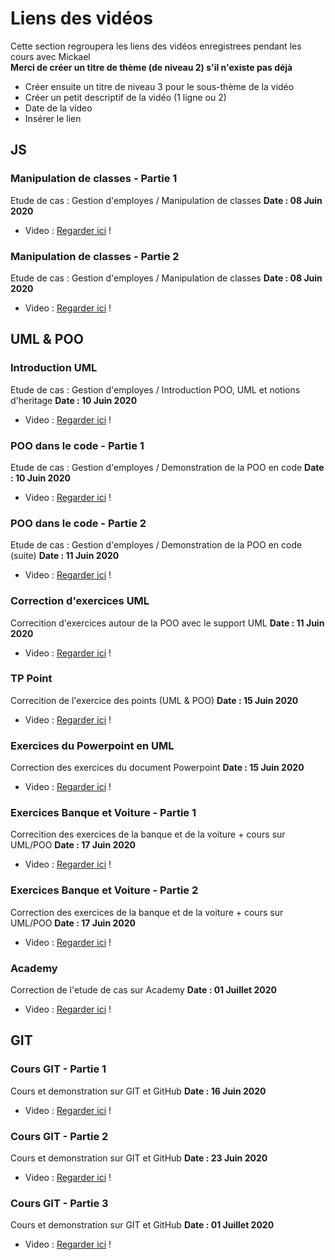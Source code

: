 # Liens des vidéos
Cette section regroupera les liens des vidéos enregistrees pendant les cours avec Mickael  
**Merci de créer un titre de thème (de niveau 2) s'il n'existe pas déjà**
* Créer ensuite un titre de niveau 3 pour le sous-thème de la vidéo
* Créer un petit descriptif de la vidéo (1 ligne ou 2)
* Date de la video
* Insérer le lien


## JS
### Manipulation de classes - Partie 1
Etude de cas : Gestion d'employes / Manipulation de classes 
**Date : 08 Juin 2020**
* Video : [Regarder ici][js-00] !

[js-00]: http://portfolio.schoenmaeker.com/work/Mickael/mp4/2020-06-08_10-13-51-converted.mp4

### Manipulation de classes - Partie 2
Etude de cas : Gestion d'employes / Manipulation de classes 
**Date : 08 Juin 2020**
* Video : [Regarder ici][js-01] !

[js-01]: http://portfolio.schoenmaeker.com/work/Mickael/mp4/2020-06-08_11-03-22-converted.mp4


## UML & POO
### Introduction UML
Etude de cas : Gestion d'employes / Introduction  POO, UML et notions d'heritage
**Date : 10 Juin 2020**
* Video : [Regarder ici][uml-00] !

[uml-00]: http://portfolio.schoenmaeker.com/work/Mickael/mp4/2020-06-10_09-10-11-converted.mp4

### POO dans le code - Partie 1
Etude de cas : Gestion d'employes / Demonstration de la POO en code
**Date : 10 Juin 2020**
* Video : [Regarder ici][uml-01] !

[uml-01]: http://portfolio.schoenmaeker.com/work/Mickael/mp4/2020-06-10_11-23-20-converted.mp4

### POO dans le code - Partie 2
Etude de cas : Gestion d'employes / Demonstration de la POO en code (suite)
**Date : 11 Juin 2020**
* Video : [Regarder ici][uml-02] !

[uml-02]: http://portfolio.schoenmaeker.com/work/Mickael/mp4/2020-06-11_09-39-46-converted.mp4

### Correction d'exercices UML
Correcition d'exercices autour de la POO avec le support UML
**Date : 11 Juin 2020**
* Video : [Regarder ici][uml-03] !

[uml-03]: http://portfolio.schoenmaeker.com/work/Mickael/mp4/2020-06-11_11-13-26-converted.mp4

### TP Point
Correcition de l'exercice des points (UML & POO)
**Date : 15 Juin 2020**
* Video : [Regarder ici][uml-04] !

[uml-04]: http://portfolio.schoenmaeker.com/work/Mickael/mp4/2020-06-15_09-41-49-converted.mp4

### Exercices du Powerpoint en UML
Correction des exercices du document Powerpoint
**Date : 15 Juin 2020**
* Video : [Regarder ici][uml-05] !

[uml-05]: http://portfolio.schoenmaeker.com/work/Mickael/mp4/2020-06-15_09-57-23-converted.mp4

### Exercices Banque et Voiture - Partie 1
Correcition des exercices de la banque et de la voiture + cours sur UML/POO
**Date : 17 Juin 2020**
* Video : [Regarder ici][uml-06] !

[uml-06]: http://portfolio.schoenmaeker.com/work/Mickael/mp4/2020-06-17_09-19-22-converted.mp4

### Exercices Banque et Voiture - Partie 2
Correction des exercices de la banque et de la voiture + cours sur UML/POO
**Date : 17 Juin 2020**
* Video : [Regarder ici][uml-07] !

[uml-07]: http://portfolio.schoenmaeker.com/work/Mickael/mp4/2020-06-17_11-20-57-converted.mp4

### Academy
Correction de l'etude de cas sur Academy
**Date : 01 Juillet 2020**
* Video : [Regarder ici][uml-08] !

[uml-08]: http://portfolio.schoenmaeker.com/work/Mickael/mp4/2020-07-01_09-03-14-converted.mp4


## GIT
### Cours GIT - Partie 1
Cours et demonstration sur GIT et GitHub
**Date : 16 Juin 2020**
* Video : [Regarder ici][git-00] !

[git-00]: http://portfolio.schoenmaeker.com/work/Mickael/mp4/2020-06-16_09-16-30-converted.mp4

### Cours GIT - Partie 2
Cours et demonstration sur GIT et GitHub
**Date : 23 Juin 2020**
* Video : [Regarder ici][git-01] !

[git-01]: http://portfolio.schoenmaeker.com/work/Mickael/mp4/2020-06-23_09-17-33-converted.mp4

### Cours GIT - Partie 3
Cours et demonstration sur GIT et GitHub
**Date : 01 Juillet 2020**
* Video : [Regarder ici][git-02] !

[git-02]: http://portfolio.schoenmaeker.com/work/Mickael/mp4/2020-07-01_14-22-36-converted.mp4